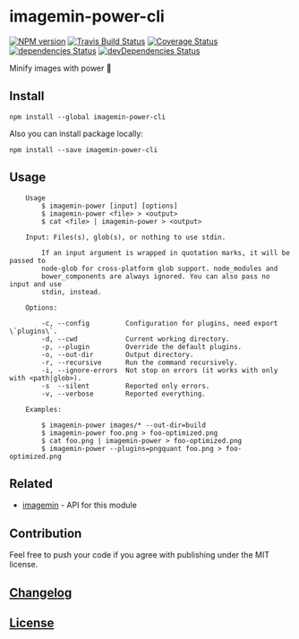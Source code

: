 # imagemin-power-cli

[![NPM version](https://img.shields.io/npm/v/imagemin-power-cli.svg)](https://www.npmjs.org/package/imagemin-power-cli) 
[![Travis Build Status](https://img.shields.io/travis/itgalaxy/imagemin-power-cli/master.svg?label=build)](https://travis-ci.org/itgalaxy/imagemin-power-cli) 
[![Coverage Status](https://coveralls.io/repos/github/itgalaxy/imagemin-power-cli/badge.svg?branch=master)](https://coveralls.io/github/itgalaxy/imagemin-power-cli?branch=master) 
[![dependencies Status](https://david-dm.org/itgalaxy/imagemin-power-cli/status.svg)](https://david-dm.org/itgalaxy/imagemin-power-cli) 
[![devDependencies Status](https://david-dm.org/itgalaxy/imagemin-power-cli/dev-status.svg)](https://david-dm.org/itgalaxy/imagemin-power-cli?type=dev)

Minify images with power :muscle: 

## Install

```shell
npm install --global imagemin-power-cli
```

Also you can install package locally:

```shell
npm install --save imagemin-power-cli
```

## Usage

```shell
    Usage
        $ imagemin-power [input] [options]
        $ imagemin-power <file> > <output>
        $ cat <file> | imagemin-power > <output>
        
    Input: Files(s), glob(s), or nothing to use stdin.
      
        If an input argument is wrapped in quotation marks, it will be passed to
        node-glob for cross-platform glob support. node_modules and
        bower_components are always ignored. You can also pass no input and use
        stdin, instead.

    Options:

        -c, --config         Configuration for plugins, need export \`plugins\`.
        -d, --cwd            Current working directory.
        -p, --plugin         Override the default plugins.
        -o, --out-dir        Output directory.
        -r, --recursive      Run the command recursively.
        -i, --ignore-errors  Not stop on errors (it works with only with <path|glob>).
        -s  --silent         Reported only errors.
        -v, --verbose        Reported everything.

    Examples:

        $ imagemin-power images/* --out-dir=build
        $ imagemin-power foo.png > foo-optimized.png
        $ cat foo.png | imagemin-power > foo-optimized.png
        $ imagemin-power --plugins=pngquant foo.png > foo-optimized.png
```

## Related

- [imagemin](https://github.com/imagemin/imagemin) - API for this module

## Contribution

Feel free to push your code if you agree with publishing under the MIT license.

## [Changelog](CHANGELOG.md)

## [License](LICENSE.md)
